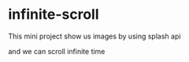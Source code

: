# infinite-scroll

This mini project show us images by using splash api 

and we can scroll infinite time
